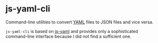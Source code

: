 js-yaml-cli
===========

Command-line utilities to convert [YAML](http://yaml.org/) files to JSON files and vice versa.

`js-yaml-cli` is based on [js-yaml](/nodeca/js-yaml)
and provides only a sophisticated command-line interface
because I did not find a sufficient one.
